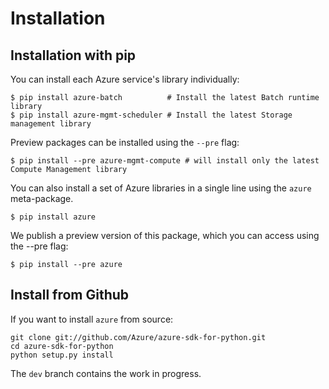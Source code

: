 Installation
============

Installation with pip
---------------------

You can install each Azure service's library individually:

```console
$ pip install azure-batch          # Install the latest Batch runtime library
$ pip install azure-mgmt-scheduler # Install the latest Storage management library
```

Preview packages can be installed using the `--pre` flag:

```console
$ pip install --pre azure-mgmt-compute # will install only the latest Compute Management library
```

You can also install a set of Azure libraries in a single line using the
`azure` meta-package.

```console
$ pip install azure
```

We publish a preview version of this package, which you can access using
the --pre flag:

```console
$ pip install --pre azure
```

Install from Github
-------------------

If you want to install `azure` from source:

    git clone git://github.com/Azure/azure-sdk-for-python.git
    cd azure-sdk-for-python
    python setup.py install

The `dev` branch contains the work in progress.

